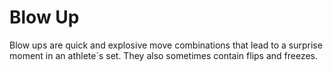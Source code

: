 # Blow Up

Blow ups are quick and explosive move combinations that lead to a
surprise moment in an athlete´s set. They also sometimes contain flips and freezes.
